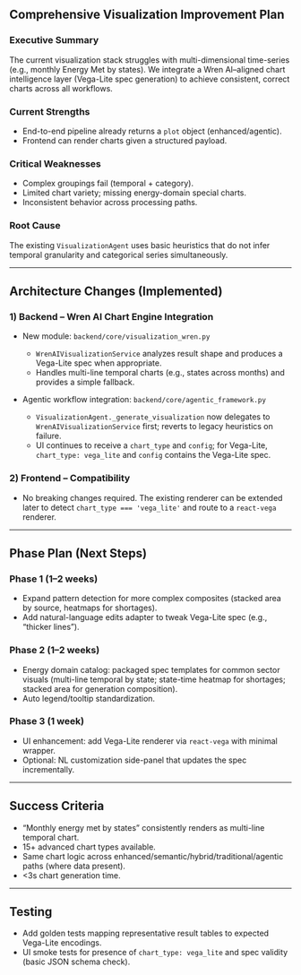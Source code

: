 ## Comprehensive Visualization Improvement Plan

### Executive Summary
The current visualization stack struggles with multi-dimensional time-series (e.g., monthly Energy Met by states). We integrate a Wren AI–aligned chart intelligence layer (Vega-Lite spec generation) to achieve consistent, correct charts across all workflows.

### Current Strengths
- End-to-end pipeline already returns a `plot` object (enhanced/agentic).
- Frontend can render charts given a structured payload.

### Critical Weaknesses
- Complex groupings fail (temporal + category).
- Limited chart variety; missing energy-domain special charts.
- Inconsistent behavior across processing paths.

### Root Cause
The existing `VisualizationAgent` uses basic heuristics that do not infer temporal granularity and categorical series simultaneously.

---

## Architecture Changes (Implemented)

### 1) Backend – Wren AI Chart Engine Integration
- New module: `backend/core/visualization_wren.py`
  - `WrenAIVisualizationService` analyzes result shape and produces a Vega-Lite spec when appropriate.
  - Handles multi-line temporal charts (e.g., states across months) and provides a simple fallback.

- Agentic workflow integration: `backend/core/agentic_framework.py`
  - `VisualizationAgent._generate_visualization` now delegates to `WrenAIVisualizationService` first; reverts to legacy heuristics on failure.
  - UI continues to receive a `chart_type` and `config`; for Vega-Lite, `chart_type: vega_lite` and `config` contains the Vega-Lite spec.

### 2) Frontend – Compatibility
- No breaking changes required. The existing renderer can be extended later to detect `chart_type === 'vega_lite'` and route to a `react-vega` renderer.

---

## Phase Plan (Next Steps)

### Phase 1 (1–2 weeks)
- Expand pattern detection for more complex composites (stacked area by source, heatmaps for shortages).
- Add natural-language edits adapter to tweak Vega-Lite spec (e.g., “thicker lines”).

### Phase 2 (1–2 weeks)
- Energy domain catalog: packaged spec templates for common sector visuals (multi-line temporal by state; state-time heatmap for shortages; stacked area for generation composition).
- Auto legend/tooltip standardization.

### Phase 3 (1 week)
- UI enhancement: add Vega-Lite renderer via `react-vega` with minimal wrapper.
- Optional: NL customization side-panel that updates the spec incrementally.

---

## Success Criteria
- “Monthly energy met by states” consistently renders as multi-line temporal chart.
- 15+ advanced chart types available.
- Same chart logic across enhanced/semantic/hybrid/traditional/agentic paths (where data present).
- <3s chart generation time.

---

## Testing
- Add golden tests mapping representative result tables to expected Vega-Lite encodings.
- UI smoke tests for presence of `chart_type: vega_lite` and spec validity (basic JSON schema check).


